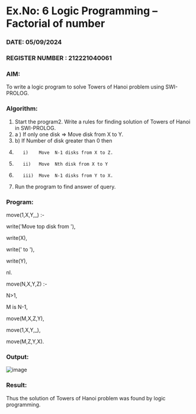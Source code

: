 # Ex.No: 6   Logic Programming – Factorial of number   
### DATE: 05/09/2024                                                                           
### REGISTER NUMBER : 212221040061
### AIM: 
To  write  a logic program  to solve Towers of Hanoi problem  using SWI-PROLOG. 
### Algorithm:
1. Start the program2.  Write a rules for finding solution of Towers of Hanoi in SWI-PROLOG.
3.  a )	If only one disk  => Move disk from X to Y.
4.  b)	If Number of disk greater than 0 then
5.        i)	Move  N-1 disks from X to Z.
6.        ii)	Move  Nth disk from X to Y
7.        iii)	Move  N-1 disks from Y to X.
8. Run the program  to find answer of  query.

### Program:

move(1,X,Y,_) :-

write('Move top disk from '),

write(X),

write(' to '),

write(Y),

nl.

move(N,X,Y,Z) :-

N>1,

M is N-1,

move(M,X,Z,Y),

move(1,X,Y,_),

move(M,Z,Y,X).




### Output:
![image](https://github.com/Rajithxx/AI_Lab_2023-24/assets/148357145/843e55ac-bd7b-4746-88b8-b7fb9f0fe119)



### Result:
Thus the solution of Towers of Hanoi problem was found by logic programming.
